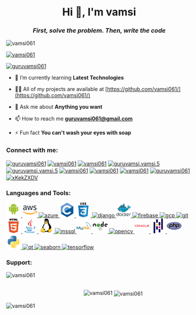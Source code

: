 <h1 align="center">Hi 👋, I'm vamsi</h1>
<h3 align="center"><i>First, solve the problem. Then, write the code</i></h3>

<p align="left"> <img src="https://komarev.com/ghpvc/?username=vamsi061&label=Profile%20views&color=0e75b6&style=flat" alt="vamsi061" /> </p>

<p align="left"> <a href="#"><img src="https://github-profile-trophy.vercel.app/?username=vamsi061" alt="vamsi061" /></a> </p>

<p align="left"> <a href="https://twitter.com/guruvamsi061" target="blank"><img src="https://img.shields.io/twitter/follow/guruvamsi061?logo=twitter&style=for-the-badge" alt="guruvamsi061" /></a> </p>

- 🌱 I’m currently learning **Latest Technologies**

- 👨‍💻 All of my projects are available at [https://github.com/vamsi061/](https://github.com/vamsi061/)

- 💬 Ask me about **Anything you want**

- 📫 How to reach me **guruvamsi061@gmail.com**

- ⚡ Fun fact **You can't wash your eyes with soap**

<h3 align="left">Connect with me:</h3>
<p align="left">
<a href="https://twitter.com/guruvamsi061" target="blank"><img align="center" src="https://raw.githubusercontent.com/rahuldkjain/github-profile-readme-generator/master/src/images/icons/Social/twitter.svg" alt="guruvamsi061" height="30" width="40" /></a>
<a href="https://linkedin.com/in/vamsi061" target="blank"><img align="center" src="https://raw.githubusercontent.com/rahuldkjain/github-profile-readme-generator/master/src/images/icons/Social/linked-in-alt.svg" alt="vamsi061" height="30" width="40" /></a>
<a href="https://kaggle.com/vamsi061" target="blank"><img align="center" src="https://raw.githubusercontent.com/rahuldkjain/github-profile-readme-generator/master/src/images/icons/Social/kaggle.svg" alt="vamsi061" height="30" width="40" /></a>
<a href="https://fb.com/guruvamsi.vamsi.5" target="blank"><img align="center" src="https://raw.githubusercontent.com/rahuldkjain/github-profile-readme-generator/master/src/images/icons/Social/facebook.svg" alt="guruvamsi.vamsi.5" height="30" width="40" /></a>
<a href="https://instagram.com/guruvamsi.vamsi.5" target="blank"><img align="center" src="https://raw.githubusercontent.com/rahuldkjain/github-profile-readme-generator/master/src/images/icons/Social/instagram.svg" alt="guruvamsi.vamsi.5" height="30" width="40" /></a>
<a href="https://www.codechef.com/users/vamsi061" target="blank"><img align="center" src="https://cdn.jsdelivr.net/npm/simple-icons@3.1.0/icons/codechef.svg" alt="vamsi061" height="30" width="40" /></a>
<a href="https://www.hackerrank.com/vamsi061" target="blank"><img align="center" src="https://raw.githubusercontent.com/rahuldkjain/github-profile-readme-generator/master/src/images/icons/Social/hackerrank.svg" alt="vamsi061" height="30" width="40" /></a>
<a href="https://www.leetcode.com/vamsi061" target="blank"><img align="center" src="https://raw.githubusercontent.com/rahuldkjain/github-profile-readme-generator/master/src/images/icons/Social/leet-code.svg" alt="vamsi061" height="30" width="40" /></a>
<a href="https://auth.geeksforgeeks.org/user/guruvamsi061" target="blank"><img align="center" src="https://raw.githubusercontent.com/rahuldkjain/github-profile-readme-generator/master/src/images/icons/Social/geeks-for-geeks.svg" alt="guruvamsi061" height="30" width="40" /></a>
<a href="https://discord.gg/xKekZXDV" target="blank"><img align="center" src="https://raw.githubusercontent.com/rahuldkjain/github-profile-readme-generator/master/src/images/icons/Social/discord.svg" alt="xKekZXDV" height="30" width="40" /></a>
</p>

<h3 align="left">Languages and Tools:</h3>
<p align="left"> <a href="https://developer.android.com" target="_blank" rel="noreferrer"> <img src="https://raw.githubusercontent.com/devicons/devicon/master/icons/android/android-original-wordmark.svg" alt="android" width="40" height="40"/> </a> <a href="https://aws.amazon.com" target="_blank" rel="noreferrer"> <img src="https://raw.githubusercontent.com/devicons/devicon/master/icons/amazonwebservices/amazonwebservices-original-wordmark.svg" alt="aws" width="40" height="40"/> </a> <a href="https://azure.microsoft.com/en-in/" target="_blank" rel="noreferrer"> <img src="https://www.vectorlogo.zone/logos/microsoft_azure/microsoft_azure-icon.svg" alt="azure" width="40" height="40"/> </a> <a href="https://www.cprogramming.com/" target="_blank" rel="noreferrer"> <img src="https://raw.githubusercontent.com/devicons/devicon/master/icons/c/c-original.svg" alt="c" width="40" height="40"/> </a> <a href="https://www.w3schools.com/css/" target="_blank" rel="noreferrer"> <img src="https://raw.githubusercontent.com/devicons/devicon/master/icons/css3/css3-original-wordmark.svg" alt="css3" width="40" height="40"/> </a> <a href="https://www.djangoproject.com/" target="_blank" rel="noreferrer"> <img src="https://cdn.worldvectorlogo.com/logos/django.svg" alt="django" width="40" height="40"/> </a> <a href="https://www.docker.com/" target="_blank" rel="noreferrer"> <img src="https://raw.githubusercontent.com/devicons/devicon/master/icons/docker/docker-original-wordmark.svg" alt="docker" width="40" height="40"/> </a> <a href="https://firebase.google.com/" target="_blank" rel="noreferrer"> <img src="https://www.vectorlogo.zone/logos/firebase/firebase-icon.svg" alt="firebase" width="40" height="40"/> </a> <a href="https://cloud.google.com" target="_blank" rel="noreferrer"> <img src="https://www.vectorlogo.zone/logos/google_cloud/google_cloud-icon.svg" alt="gcp" width="40" height="40"/> </a> <a href="https://git-scm.com/" target="_blank" rel="noreferrer"> <img src="https://www.vectorlogo.zone/logos/git-scm/git-scm-icon.svg" alt="git" width="40" height="40"/> </a> <a href="https://www.w3.org/html/" target="_blank" rel="noreferrer"> <img src="https://raw.githubusercontent.com/devicons/devicon/master/icons/html5/html5-original-wordmark.svg" alt="html5" width="40" height="40"/> </a> <a href="https://www.java.com" target="_blank" rel="noreferrer"> <img src="https://raw.githubusercontent.com/devicons/devicon/master/icons/java/java-original.svg" alt="java" width="40" height="40"/> </a> <a href="https://www.linux.org/" target="_blank" rel="noreferrer"> <img src="https://raw.githubusercontent.com/devicons/devicon/master/icons/linux/linux-original.svg" alt="linux" width="40" height="40"/> </a> <a href="https://www.microsoft.com/en-us/sql-server" target="_blank" rel="noreferrer"> <img src="https://www.svgrepo.com/show/303229/microsoft-sql-server-logo.svg" alt="mssql" width="40" height="40"/> </a> <a href="https://www.mysql.com/" target="_blank" rel="noreferrer"> <img src="https://raw.githubusercontent.com/devicons/devicon/master/icons/mysql/mysql-original-wordmark.svg" alt="mysql" width="40" height="40"/> </a> <a href="https://nodejs.org" target="_blank" rel="noreferrer"> <img src="https://raw.githubusercontent.com/devicons/devicon/master/icons/nodejs/nodejs-original-wordmark.svg" alt="nodejs" width="40" height="40"/> </a> <a href="https://opencv.org/" target="_blank" rel="noreferrer"> <img src="https://www.vectorlogo.zone/logos/opencv/opencv-icon.svg" alt="opencv" width="40" height="40"/> </a> <a href="https://www.oracle.com/" target="_blank" rel="noreferrer"> <img src="https://raw.githubusercontent.com/devicons/devicon/master/icons/oracle/oracle-original.svg" alt="oracle" width="40" height="40"/> </a> <a href="https://pandas.pydata.org/" target="_blank" rel="noreferrer"> <img src="https://raw.githubusercontent.com/devicons/devicon/2ae2a900d2f041da66e950e4d48052658d850630/icons/pandas/pandas-original.svg" alt="pandas" width="40" height="40"/> </a> <a href="https://www.php.net" target="_blank" rel="noreferrer"> <img src="https://raw.githubusercontent.com/devicons/devicon/master/icons/php/php-original.svg" alt="php" width="40" height="40"/> </a> <a href="https://www.python.org" target="_blank" rel="noreferrer"> <img src="https://raw.githubusercontent.com/devicons/devicon/master/icons/python/python-original.svg" alt="python" width="40" height="40"/> </a> <a href="https://www.qt.io/" target="_blank" rel="noreferrer"> <img src="https://upload.wikimedia.org/wikipedia/commons/0/0b/Qt_logo_2016.svg" alt="qt" width="40" height="40"/> </a> <a href="https://seaborn.pydata.org/" target="_blank" rel="noreferrer"> <img src="https://seaborn.pydata.org/_images/logo-mark-lightbg.svg" alt="seaborn" width="40" height="40"/> </a> <a href="https://www.tensorflow.org" target="_blank" rel="noreferrer"> <img src="https://www.vectorlogo.zone/logos/tensorflow/tensorflow-icon.svg" alt="tensorflow" width="40" height="40"/> </a> </p>

<h3 align="left">Support:</h3>
<p><a href="https://www.buymeacoffee.com/vamsi061"> <img align="left" src="https://cdn.buymeacoffee.com/buttons/v2/default-yellow.png" height="50" width="210" alt="vamsi061" /></a></p><br><br>

<p><img align="left" src="https://github-readme-stats.vercel.app/api/top-langs?username=vamsi061&show_icons=true&locale=en&layout=compact" alt="vamsi061" /></p>

<p>&nbsp;<img align="center" src="https://github-readme-stats.vercel.app/api?username=vamsi061&show_icons=true&locale=en" alt="vamsi061" /></p>

<p><img align="center" src="https://github-readme-streak-stats.herokuapp.com/?user=vamsi061&" alt="vamsi061" /></p>

